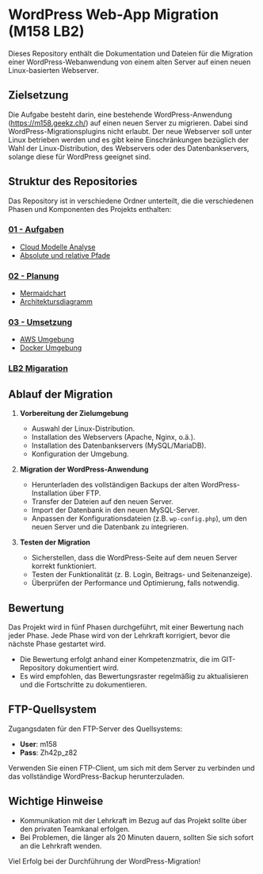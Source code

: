 # WordPress Web-App Migration (M158 LB2)

Dieses Repository enthält die Dokumentation und Dateien für die Migration einer WordPress-Webanwendung von einem alten Server auf einen neuen Linux-basierten Webserver.

## Zielsetzung

Die Aufgabe besteht darin, eine bestehende WordPress-Anwendung (https://m158.geekz.ch/) auf einen neuen Server zu migrieren. Dabei sind WordPress-Migrationsplugins nicht erlaubt. Der neue Webserver soll unter Linux betrieben werden und es gibt keine Einschränkungen bezüglich der Wahl der Linux-Distribution, des Webservers oder des Datenbankservers, solange diese für WordPress geeignet sind.

## Struktur des Repositories

Das Repository ist in verschiedene Ordner unterteilt, die die verschiedenen Phasen und Komponenten des Projekts enthalten:

### [01 - Aufgaben](01-Aufgaben/)

- [Cloud Modelle Analyse](cloud-modelle-analyse.md)
- [Absolute und relative Pfade](Übung-Pfade.md)

### [02 - Planung](02-Planung/)

- [Mermaidchart](mermaidchart.md)
- [Architektursdiagramm](Architektursdiagramm.md)

### [03 - Umsetzung](03-Umsetzung.md)

- [AWS Umgebung](AWS-Umsetzung.md)
- [Docker Umgebung](Docker-Umsetzung.md)


### [LB2 Migaration](LB2-Migration.md)


## Ablauf der Migration

1. **Vorbereitung der Zielumgebung**
   - Auswahl der Linux-Distribution.
   - Installation des Webservers (Apache, Nginx, o.ä.).
   - Installation des Datenbankservers (MySQL/MariaDB).
   - Konfiguration der Umgebung.

2. **Migration der WordPress-Anwendung**
   - Herunterladen des vollständigen Backups der alten WordPress-Installation über FTP.
   - Transfer der Dateien auf den neuen Server.
   - Import der Datenbank in den neuen MySQL-Server.
   - Anpassen der Konfigurationsdateien (z.B. `wp-config.php`), um den neuen Server und die Datenbank zu integrieren.

3. **Testen der Migration**
   - Sicherstellen, dass die WordPress-Seite auf dem neuen Server korrekt funktioniert.
   - Testen der Funktionalität (z. B. Login, Beitrags- und Seitenanzeige).
   - Überprüfen der Performance und Optimierung, falls notwendig.

## Bewertung

Das Projekt wird in fünf Phasen durchgeführt, mit einer Bewertung nach jeder Phase. Jede Phase wird von der Lehrkraft korrigiert, bevor die nächste Phase gestartet wird.

- Die Bewertung erfolgt anhand einer Kompetenzmatrix, die im GIT-Repository dokumentiert wird.
- Es wird empfohlen, das Bewertungsraster regelmäßig zu aktualisieren und die Fortschritte zu dokumentieren.

## FTP-Quellsystem

Zugangsdaten für den FTP-Server des Quellsystems:

- **User**: m158
- **Pass**: Zh42p_z82

Verwenden Sie einen FTP-Client, um sich mit dem Server zu verbinden und das vollständige WordPress-Backup herunterzuladen.

## Wichtige Hinweise

- Kommunikation mit der Lehrkraft im Bezug auf das Projekt sollte über den privaten Teamkanal erfolgen.
- Bei Problemen, die länger als 20 Minuten dauern, sollten Sie sich sofort an die Lehrkraft wenden.

Viel Erfolg bei der Durchführung der WordPress-Migration!
